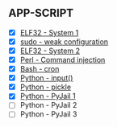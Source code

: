 ## APP-SCRIPT

 * [x] [ELF32 - System 1](https://github.com/TraiOi/Rootme_Solutions/blob/master/AppScript/01_ELF32-System-1.md)
 * [x] [sudo - weak configuration](https://github.com/TraiOi/Rootme_Solutions/blob/master/AppScript/02_sudo-weak-configuration.md)
 * [x] [ELF32 - System 2](https://github.com/TraiOi/Rootme_Solutions/blob/master/AppScript/03_ELF32-System-2.md)
 * [x] [Perl - Command injection](https://github.com/TraiOi/Rootme_Solutions/blob/master/AppScript/04_Perl-Command-injection.md)
 * [x] [Bash - cron](https://github.com/TraiOi/Rootme_Solutions/blob/master/AppScript/05_Bash-cron.md)
 * [x] [Python - input()](https://github.com/TraiOi/Rootme_Solutions/blob/master/AppScript/06_Python-input.md)
 * [x] [Python - pickle](https://github.com/TraiOi/Rootme_Solutions/blob/master/AppScript/07_Python-pickle.md)
 * [x] [Python - PyJail 1](https://github.com/TraiOi/Rootme_Solutions/blob/master/AppScript/08_Python-PyJail-1.md)
 * [ ] Python - PyJail 2
 * [ ] Python - PyJail 3